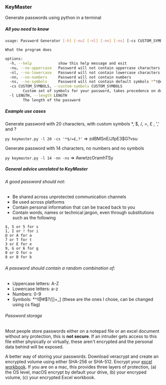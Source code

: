 ### KeyMaster

Generate passwords using python in a terminal

##### All you need to know
```bash
usage: Password Generator [-h] [-nu] [-nl] [-nn] [-ns] [-cs CUSTOM_SYMBOLS] [-l LENGTH]

What the program does

options:
  -h, --help            show this help message and exit
  -nu, --no-uppercase   Password will not contain uppercase characters
  -nl, --no-lowercase   Password will not contain lowercase characters
  -nn, --no-numbers     Password will not contain numbers
  -ns, --no-symbols     Password will not contain default symbols *^!@#$?/[]+_]
  -cs CUSTOM_SYMBOLS, --custom-symbols CUSTOM_SYMBOLS
  		Custom set of symbols for your password, takes precedence on default symbols
  -l LENGTH, --length LENGTH
  		The length of the password
```

##### Example use cases

Generate password with 20 characters, with custom symbols *, $, /, =, £ , ',' and ?

`py keymaster.py -l 20 -cs '*$/=£,?'` => zdBMSnE/JfpE3$G?vsu

Generate password with 14 characters, no numbers and no symbols

`py keymaster.py -l 14 -nn -ns`
=> AwwtzcOramhTSy

##### General advice unrelated to KeyMaster

###### A good password should not:

- Be shared across unprotected communication channels
- Be used across platforms
- Contain personal information that can be traced back to you
- Contain words, names or technical jargon, even through substitutions such as the following

```
$, S or 5 for s
1, I or ! for i
@ or A for a
7 or T for t
3 or E for e
9, G or 6 for g
0 or O for o
8 or B for b
```

###### A password should contain a random combination of:

- Uppercase letters: A-Z
- Lowercase letters: a-z
- Numbers: 0-9
- Symbols:  *^!@#$?/[]+_] (these are the ones I chose, can be changed using cs flag)

###### Password storage

Most people store passwords either on a notepad file or an excel document without any protection, this is **not secure**. If an intruder gets access to this file either physically or virtually, these aren't encrypted and the personal data behind will be exposed.

A better way of storing your passwords. Download veracrypt and create an encrypted volume using either SHA-256 or SHA-512. Encrypt your [excel workbook](https://www.boisestate.edu/oit-itgrc/it-standards-category/how-to-encrypt-or-protect-an-excel-file/). If you are on a mac, this provides three layers of protection, (a) the OS level, macOS encrypt by default your drive, (b) your encryped volume, (c) your encrypted Excel workbook.
